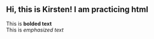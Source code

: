 <h2> Hi, this is Kirsten!  I am practicing html </h2>
<div>
This is <b> bolded text </b>
<div>
This is <em> emphasized text </em>

